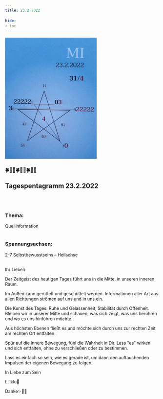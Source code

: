 ```yaml
---
title: 23.2.2022

hide:
- toc
---
```



<style>
img {
  width: 300px;
  max-width: 99%
}
</style>

![](../img/2022-02-23.png)

### 🍀🦋💚🍀🦋💚🍀🦋💚

## **Tagespentagramm 23.2.2022**
<br><br>
### **Thema:**
Quellinformation
<br><br>

### **Spannungsachsen:**
2-7 Selbstbewusstseins –
       Heilachse
<br><br>



Ihr Lieben

Der Zeitgeist des heutigen Tages führt uns in die Mitte, in unseren inneren Raum.

Im Außen kann gerüttelt und geschüttelt werden. Informationen aller Art aus allen Richtungen strömen auf uns und in uns ein.

Die Kunst des Tages: Ruhe und Gelassenheit, Stabilität durch Offenheit. Bleiben wir in unserer Mitte und schauen, was sich zeigt, was uns berühren und wo es uns hinführen möchte.

Aus höchsten Ebenen fließt es und möchte sich durch uns zur rechten Zeit am rechten Ort entfalten.

Spür auf die innere Bewegung, fühl die Wahrheit in Dir. Lass "es" wirken und sich entfalten, ohne zu verschließen oder zu bestimmen.

Lass es einfach so sein, wie es gerade ist, um dann den auftauchenden Impulsen der eigenen Bewegung zu folgen.

In Liebe zum Sein

Liliklu🦋

Danke✨🧚💞
